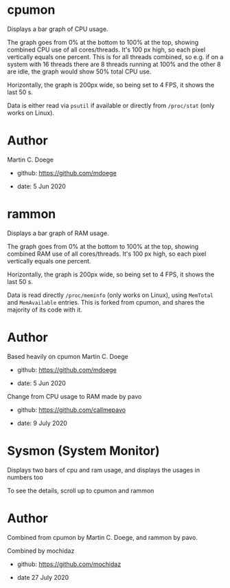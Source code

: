 # cpumon

Displays a bar graph of CPU usage.

The graph goes from 0% at the bottom to 100% at the top, showing combined CPU use of all cores/threads.
It's 100 px high, so each pixel vertically equals one percent. This is for all threads combined,
so e.g. if on a system with 16 threads there are 8 threads running at 100% and the other 8 are idle,
the graph would show 50% total CPU use.

Horizontally, the graph is 200px wide, so being set to 4 FPS, it shows the last 50 s.

Data is either read via ``psutil`` if available or directly from ``/proc/stat`` (only works on Linux).

# Author

Martin C. Doege

+ github: https://github.com/mdoege

+ date: 5 Jun 2020

# rammon

Displays a bar graph of RAM usage.

The graph goes from 0% at the bottom to 100% at the top, showing combined RAM use of all cores/threads.
It's 100 px high, so each pixel vertically equals one percent.

Horizontally, the graph is 200px wide, so being set to 4 FPS, it shows the last 50 s.

Data is read directly ``/proc/meminfo`` (only works on Linux), using ``MemTotal`` and ``MemAvailable`` entries.
This is forked from cpumon, and shares the majority of its code with it.

# Author

Based heavily on cpumon Martin C. Doege

+ github: https://github.com/mdoege

+ date: 5 Jun 2020

Change from CPU usage to RAM made by pavo

+ github: https://github.com/callmepavo

+ date: 9 July 2020

# Sysmon (System Monitor)

Displays two bars of cpu and ram usage, and displays the usages in numbers too

To see the details, scroll up to cpumon and rammon

# Author

Combined from cpumon by Martin C. Doege, and rammon by pavo.

Combined by mochidaz

+ github: https://github.com/mochidaz

+ date 27 July 2020
